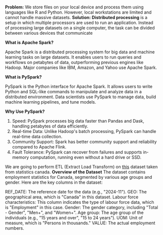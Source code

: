 **Problem:** We store files on your local device and process them using languages like R and Python. However, local workstations are limited and cannot handle massive datasets. 
**Solution:** **Distributed processing** is a setup in which multiple processors are used to run an application. Instead of processing large datasets on a single computer, the task can be divided between various devices that communicate 

**What is Apache Spark?**

Apache Spark is a distributed processing system for big data and machine learning tasks on large datasets. It enables users to run queries and workflows on petabytes of data, outperforming previous engines like Hadoop. Major companies like IBM, Amazon, and Yahoo use Apache Spark.

**What is PySpark?**

PySpark is the Python interface for Apache Spark. It allows users to write Python and SQL-like commands to manipulate and analyze data in a distributed environment. Data scientists use PySpark to manage data, build machine learning pipelines, and tune models.

**Why Use PySpark?**
1. Speed: PySpark processes big data faster than Pandas and Dask, handling petabytes of data efficiently.
2. Real-time Data: Unlike Hadoop's batch processing, PySpark can handle real-time data collection.
3. Community Support: Spark has better community support and reliability compared to Apache Flink.
4. Fault Tolerance: PySpark can recover from failures and supports in-memory computation, running even without a hard drive or SSD.

We are going to perform ETL (Extract Load Transform) on [this]([url](https://www150.statcan.gc.ca/t1/tbl1/en/tv.action?pid=1410001701)) dataset taken from statistics canada. 
**Overview of the Dataset**
The dataset contains employment statistics for Canada, segmented by various age groups and gender. Here are the key columns in the dataset:

REF_DATE: The reference date for the data (e.g., "2024-11").
GEO: The geographical area, which is "Canada" in this dataset.
Labour force characteristics: This column indicates the type of labour force data, which is "Employment" in this case.
Gender: The gender category, including "Total - Gender", "Men+", and "Women+".
Age group: The age group of the individuals (e.g., "15 years and over", "15 to 24 years").
UOM: Unit of measure, which is "Persons in thousands."
VALUE: The actual employment numbers.
